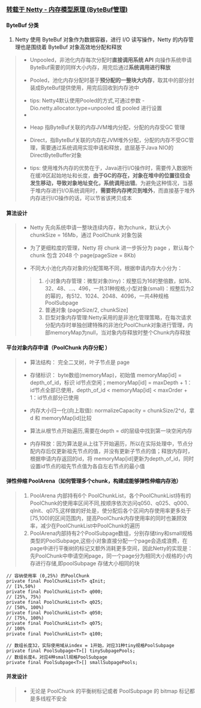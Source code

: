 ### [转载于  Netty - 内存模型原理 (ByteBuf管理)](https://juejin.im/post/6844904158772887559)
#### ByteBuf 分类
1. Netty 使用 ByteBuf 对象作为数据容器，进行 I/O 读写操作，Netty 的内存管理也是围绕着 ByteBuf 对象高效地分配和释放
>+ Unpooled，非池化内存每次分配时<B>直接调用系统 API</B> 向操作系统申请ByteBuf需要的同样大小内存，用完后通过<B>系统调用进行释放</B>
>- Pooled，池化内存分配时基于<B>预分配的一整块大内存</B>，取其中的部分封装成ByteBuf提供使用，用完后回收到内存池中  
>+ tips: Netty4默认使用Pooled的方式,可通过参数 -Dio.netty.allocator.type=unpooled 或 pooled 进行设置
>+ 
>- Heap 指ByteBuf关联的内存JVM堆内分配，分配的内存受GC 管理
>+ Direct，指ByteBuf关联的内存在JVM堆外分配，分配的内存不受GC管理，需要通过系统调用实现申请和释放，底层基于Java NIO的DirectByteBuffer对象  
>- tips: 使用堆外内存的优势在于，Java进行I/O操作时，需要传入数据所在缓冲区起始地址和长度，<B>由于GC的存在，对象在堆中的位置往往会发生移动，导致对象地址变化，系统调用出错</B>。为避免这种情况，当基于堆内存进行I/O系统调用时，<B>需要将内存拷贝到堆外</B>，而直接基于堆外内存进行I/O操作的话，可以节省该拷贝成本  

#### 算法设计  
>+ Netty 先向系统申请一整块连续内存，称为chunk，默认大小chunkSize = 16Mb，通过 PoolChunk 对象包装
>- 为了更细粒度的管理，Netty 将 chunk 进一步拆分为 page ，默认每个 chunk 包含 2048 个 page(pageSize = 8Kb)
>+ 不同大小池化内存对象的分配策略不同，根据申请内存大小分为：
>>1. 小对象内存管理：微型对象(tiny)：规整后为16的整倍数，如16、32、48、...、496，一共31种规格;小型对象(small)：规整后为2的幂的，有512、1024、2048、4096，一共4种规格 PoolSubpage     
>>2. 普通对象 (pageSize/2, chunkSize]  
>>3. 巨型对象内存管理:Netty采用的是非池化管理策略，在每次请求分配内存时单独创建特殊的非池化PoolChunk对象进行管理，内部memoryMap为null，当对象内存释放时整个Chunk内存释放   

#### 平台对象内存申请（PoolChunk 内存分配 ）
>+ 算法结构： 完全二叉树，叶子节点是 page
>- 存储标识： byte数组(memoryMap)，初始值 memoryMap[id] = depth_of_id，标识 id节点空闲；memoryMap[id] = maxDepth + 1：id节点全部已使用，depth_of_id < memoryMap[id] < maxOrder + 1：id节点部分已使用  
>+ 内存大小归一化(向上取值): normalizeCapacity = chunkSize/2^d，拿 d 和 memoryMap[id]比较
>- 算法从根节点开始遍历,需要在depth = d的层级中找到第一块空闲内存
>+ 内存释放：因为算法是从上往下开始遍历，所以在实际处理中，节点分配内存后仅更新祖先节点的值，并没有更新子节点的值；释放内存时，根据申请内存返回的id，将 memoryMap[id]更新为depth_of_id，同时设置id节点的祖先节点值为各自左右节点的最小值  

#### 弹性伸缩 PoolArena（如何管理多个chunk，构建成能够弹性伸缩内存池）
>1. PoolArena 内部持有6个 PoolChunkList，各个PoolChunkList持有的PoolChunk的使用率区间不同,按顺序依次访问q050、q025、q000、qInit、q075,这样做的好处是，使分配后各个区间内存使用率更多处于[75,100)的区间范围内，提高PoolChunk内存使用率的同时也兼顾效率，减少在PoolChunkList中PoolChunk的遍历  
>2. PoolArena内部持有2个PoolSubpage数组，分别存储tiny和small规格类型的PoolSubpage,这些小对象直接分配一个page会造成浪费，在page中进行平衡树的标记又额外消耗更多空间，因此Netty的实现是：先PoolChunk中申请空闲page，同一个page分为相同大小规格的小内存进行存储,即poolSubpage 存储大小相同的块    
 ```
// 容纳使用率 (0,25%) 的PoolChunk
private final PoolChunkList<T> qInit;
// [1%,50%) 
private final PoolChunkList<T> q000;
// [25%, 75%) 
private final PoolChunkList<T> q025;
// [50%, 100%) 
private final PoolChunkList<T> q050;
// [75%, 100%) 
private final PoolChunkList<T> q075;
// 100% 
private final PoolChunkList<T> q100;

// 数组长度32，实际使用域从index = 1开始，对应31种tiny规格PoolSubpage
private final PoolSubpage<T>[] tinySubpagePools;
// 数组长度4，对应4种small规格PoolSubpage
private final PoolSubpage<T>[] smallSubpagePools;

```

#### 并发设计  
>+ 无论是 PoolChunk 的平衡树标记或者 PoolSubpage 的 bitmap 标记都是多线程不安全
